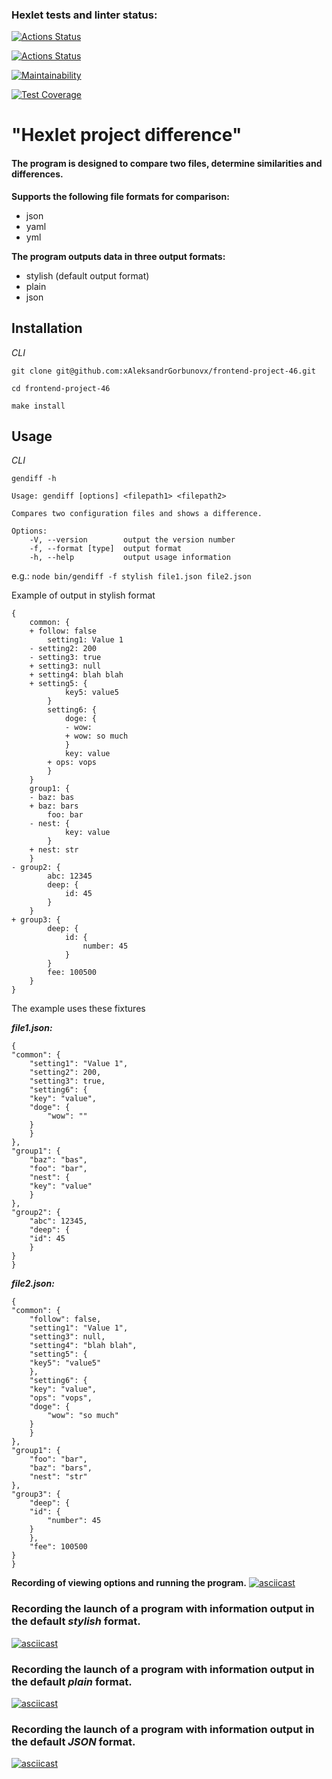 ### Hexlet tests and linter status:
[![Actions Status](https://github.com/xAleksandrGorbunovx/frontend-project-46/actions/workflows/hexlet-check.yml/badge.svg)](https://github.com/xAleksandrGorbunovx/frontend-project-46/actions)

[![Actions Status](https://github.com/xAleksandrGorbunovx/frontend-project-46/actions/workflows/node-check.yml/badge.svg)](https://github.com/xAleksandrGorbunovx/frontend-project-46/actions)

[![Maintainability](https://api.codeclimate.com/v1/badges/804241963446cf5b0b5c/maintainability)](https://codeclimate.com/github/xAleksandrGorbunovx/frontend-project-46/maintainability)

[![Test Coverage](https://api.codeclimate.com/v1/badges/804241963446cf5b0b5c/test_coverage)](https://codeclimate.com/github/xAleksandrGorbunovx/frontend-project-46/test_coverage)

# **"Hexlet project difference"**

#### The program is designed to compare two files, determine similarities and differences.
**Supports the following file formats for comparison:**
* json
* yaml
* yml


**The program outputs data in three output formats:**
* stylish (default output format)
* plain
* json

## Installation

_СLI_  

```git clone git@github.com:xAleksandrGorbunovx/frontend-project-46.git```  

```cd frontend-project-46```  

``` make install ```

## Usage

_СLI_  

``` gendiff -h ```   

    Usage: gendiff [options] <filepath1> <filepath2>

    Compares two configuration files and shows a difference.

    Options:
        -V, --version        output the version number
        -f, --format [type]  output format
        -h, --help           output usage information  



e.g.: ```node bin/gendiff -f stylish file1.json file2.json```  

Example of output in stylish format

    {
        common: {
        + follow: false
            setting1: Value 1
        - setting2: 200
        - setting3: true
        + setting3: null
        + setting4: blah blah
        + setting5: {
                key5: value5
            }
            setting6: {
                doge: {
                - wow:
                + wow: so much
                }
                key: value
            + ops: vops
            }
        }
        group1: {
        - baz: bas
        + baz: bars
            foo: bar
        - nest: {
                key: value
            }
        + nest: str
        }
    - group2: {
            abc: 12345
            deep: {
                id: 45
            }
        }
    + group3: {
            deep: {
                id: {
                    number: 45
                }
            }
            fee: 100500
        }
    }

The example uses these fixtures  

***file1.json:***  

    {
    "common": {
        "setting1": "Value 1",
        "setting2": 200,
        "setting3": true,
        "setting6": {
        "key": "value",
        "doge": {
            "wow": ""
        }
        }
    },
    "group1": {
        "baz": "bas",
        "foo": "bar",
        "nest": {
        "key": "value"
        }
    },
    "group2": {
        "abc": 12345,
        "deep": {
        "id": 45
        }
    }
    }

***file2.json:***  

    {
    "common": {
        "follow": false,
        "setting1": "Value 1",
        "setting3": null,
        "setting4": "blah blah",
        "setting5": {
        "key5": "value5"
        },
        "setting6": {
        "key": "value",
        "ops": "vops",
        "doge": {
            "wow": "so much"
        }
        }
    },
    "group1": {
        "foo": "bar",
        "baz": "bars",
        "nest": "str"
    },
    "group3": {
        "deep": {
        "id": {
            "number": 45
        }
        },
        "fee": 100500
    }
    }

**Recording of viewing options and running the program.**
   [![asciicast](https://asciinema.org/a/rogaXWypa7pmresRphOH8OvLB.svg)](https://asciinema.org/a/rogaXWypa7pmresRphOH8OvLB)  


### Recording the launch of a program with information output in the default _stylish_ format.  
   [![asciicast](https://asciinema.org/a/4d0picHFn7VkOIQ5apc.svg)](https://asciinema.org/a/4d0picHFn7VkOIQ5apc)   

### Recording the launch of a program with information output in the default _plain_ format.  
   [![asciicast](https://asciinema.org/a/hxagkdSGPyuvSwOuyCitdsZ.svg)](https://asciinema.org/a/hxagkdSGPyuvSwOuyCitdsZ)  

### Recording the launch of a program with information output in the default _JSON_ format.  
   [![asciicast](https://asciinema.org/a/MK7SlXuGdJ8kLizvJSsU9Y0n.svg)](https://asciinema.org/a/MK7SlXuGdJ8kLizvJSsU9Y0n) 
